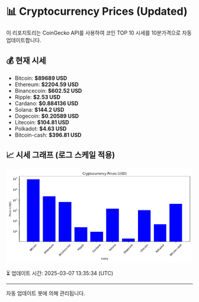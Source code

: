 
# 📊 Cryptocurrency Prices (Updated)

이 리포지토리는 CoinGecko API를 사용하여 코인 TOP 10 시세를 10분가격으로 자동 업데이트합니다.

## 💰 현재 시세
- Bitcoin: **$89689 USD**
- Ethereum: **$2204.59 USD**
- Binancecoin: **$602.52 USD**
- Ripple: **$2.53 USD**
- Cardano: **$0.884136 USD**
- Solana: **$144.2 USD**
- Dogecoin: **$0.20589 USD**
- Litecoin: **$104.81 USD**
- Polkadot: **$4.63 USD**
- Bitcoin-cash: **$396.81 USD**

## 📈 시세 그래프 (로그 스케일 적용)
![Crypto Prices](crypto_prices.png)

⏳ 업데이트 시간: 2025-03-07 13:35:34 (UTC)

---
자동 업데이트 봇에 의해 관리됩니다.
